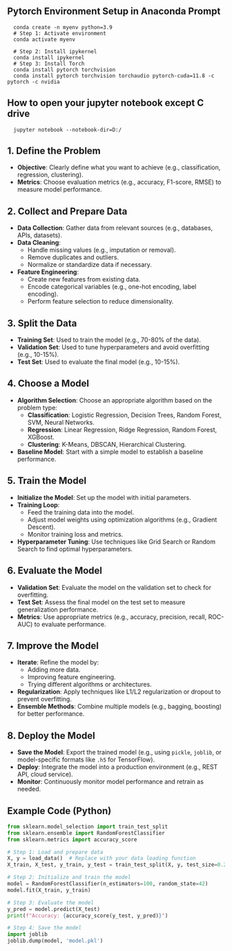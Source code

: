 
##   Pytorch Environment Setup in Anaconda Prompt
      conda create -n myenv python=3.9
      # Step 1: Activate environment
      conda activate myenv

      # Step 2: Install ipykernel
      conda install ipykernel
      # Step 3: Install Torch
      conda install pytorch torchvision
      conda install pytorch torchvision torchaudio pytorch-cuda=11.8 -c pytorch -c nvidia
## How to open your jupyter notebook except C drive

      jupyter notebook --notebook-dir=D:/ 



      
## 1. Define the Problem
- **Objective**: Clearly define what you want to achieve (e.g., classification, regression, clustering).
- **Metrics**: Choose evaluation metrics (e.g., accuracy, F1-score, RMSE) to measure model performance.

## 2. Collect and Prepare Data
- **Data Collection**: Gather data from relevant sources (e.g., databases, APIs, datasets).
- **Data Cleaning**:
  - Handle missing values (e.g., imputation or removal).
  - Remove duplicates and outliers.
  - Normalize or standardize data if necessary.
- **Feature Engineering**:
  - Create new features from existing data.
  - Encode categorical variables (e.g., one-hot encoding, label encoding).
  - Perform feature selection to reduce dimensionality.

## 3. Split the Data
- **Training Set**: Used to train the model (e.g., 70-80% of the data).
- **Validation Set**: Used to tune hyperparameters and avoid overfitting (e.g., 10-15%).
- **Test Set**: Used to evaluate the final model (e.g., 10-15%).

## 4. Choose a Model
- **Algorithm Selection**: Choose an appropriate algorithm based on the problem type:
  - **Classification**: Logistic Regression, Decision Trees, Random Forest, SVM, Neural Networks.
  - **Regression**: Linear Regression, Ridge Regression, Random Forest, XGBoost.
  - **Clustering**: K-Means, DBSCAN, Hierarchical Clustering.
- **Baseline Model**: Start with a simple model to establish a baseline performance.

## 5. Train the Model
- **Initialize the Model**: Set up the model with initial parameters.
- **Training Loop**:
  - Feed the training data into the model.
  - Adjust model weights using optimization algorithms (e.g., Gradient Descent).
  - Monitor training loss and metrics.
- **Hyperparameter Tuning**: Use techniques like Grid Search or Random Search to find optimal hyperparameters.

## 6. Evaluate the Model
- **Validation Set**: Evaluate the model on the validation set to check for overfitting.
- **Test Set**: Assess the final model on the test set to measure generalization performance.
- **Metrics**: Use appropriate metrics (e.g., accuracy, precision, recall, ROC-AUC) to evaluate performance.

## 7. Improve the Model
- **Iterate**: Refine the model by:
  - Adding more data.
  - Improving feature engineering.
  - Trying different algorithms or architectures.
- **Regularization**: Apply techniques like L1/L2 regularization or dropout to prevent overfitting.
- **Ensemble Methods**: Combine multiple models (e.g., bagging, boosting) for better performance.

## 8. Deploy the Model
- **Save the Model**: Export the trained model (e.g., using `pickle`, `joblib`, or model-specific formats like `.h5` for TensorFlow).
- **Deploy**: Integrate the model into a production environment (e.g., REST API, cloud service).
- **Monitor**: Continuously monitor model performance and retrain as needed.

## Example Code (Python)
```python
from sklearn.model_selection import train_test_split
from sklearn.ensemble import RandomForestClassifier
from sklearn.metrics import accuracy_score

# Step 1: Load and prepare data
X, y = load_data()  # Replace with your data loading function
X_train, X_test, y_train, y_test = train_test_split(X, y, test_size=0.2, random_state=42)

# Step 2: Initialize and train the model
model = RandomForestClassifier(n_estimators=100, random_state=42)
model.fit(X_train, y_train)

# Step 3: Evaluate the model
y_pred = model.predict(X_test)
print(f"Accuracy: {accuracy_score(y_test, y_pred)}")

# Step 4: Save the model
import joblib
joblib.dump(model, 'model.pkl')
